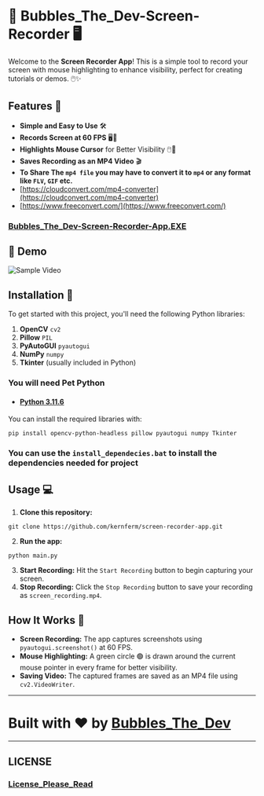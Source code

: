 # 🎥 Bubbles_The_Dev-Screen-Recorder 🖥️

Welcome to the **Screen Recorder App**! This is a simple tool to record your screen with mouse highlighting to enhance visibility, perfect for creating tutorials or demos. 🖱️✨

## Features 🚀

- **Simple and Easy to Use** 🛠️
- **Records Screen at 60 FPS** 🖥️💨
- **Highlights Mouse Cursor** for Better Visibility 🖱️👀
- **Saves Recording as an MP4 Video** 🎬
- **To Share The `mp4 file` you may have to convert it to `mp4` or any format like `FLV`, `GIF` etc.**
- [https://cloudconvert.com/mp4-converter](https://cloudconvert.com/mp4-converter)
- [https://www.freeconvert.com/](https://www.freeconvert.com/)

### [Bubbles_The_Dev-Screen-Recorder-App.EXE](https://github.com/KernFerm/screen-recorder-app/releases/tag/recorder)

## 🚀 Demo

![Sample Video](https://github.com/KernFerm/screen-recorder-app/blob/main/Sample_Video/screen_recording.gif)

## Installation 🔧

To get started with this project, you'll need the following Python libraries:

1. **OpenCV** `cv2`
2. **Pillow** `PIL`
3. **PyAutoGUI** `pyautogui`
4. **NumPy** `numpy`
5. **Tkinter** (usually included in Python)

### You will need Pet Python 

- #### [Python 3.11.6](https://github.com/KernFerm/Py3.11.6installer)

You can install the required libraries with:

```
pip install opencv-python-headless pillow pyautogui numpy Tkinter
```

### You can use the `install_dependecies.bat` to install the dependencies needed for project

## Usage 💻

1. **Clone this repository:**
```
git clone https://github.com/kernferm/screen-recorder-app.git
```

2. **Run the app:**

```
python main.py
```

3. **Start Recording:** Hit the `Start Recording` button to begin capturing your screen.
4. **Stop Recording:** Click the `Stop Recording` button to save your recording as `screen_recording.mp4`.

## How It Works 🧐

- **Screen Recording:** The app captures screenshots using `pyautogui.screenshot()` at 60 FPS.
- **Mouse Highlighting:** A green circle 🟢 is drawn around the current mouse pointer in every frame for better visibility.
- **Saving Video:** The captured frames are saved as an MP4 file using `cv2.VideoWriter`.

-------
# Built with ❤️ by [Bubbles_The_Dev](https://github.com/kernferm)
-------
## LICENSE
### [License_Please_Read](https://github.com/KernFerm/screen-recorder-app/blob/main/LICENSE)
